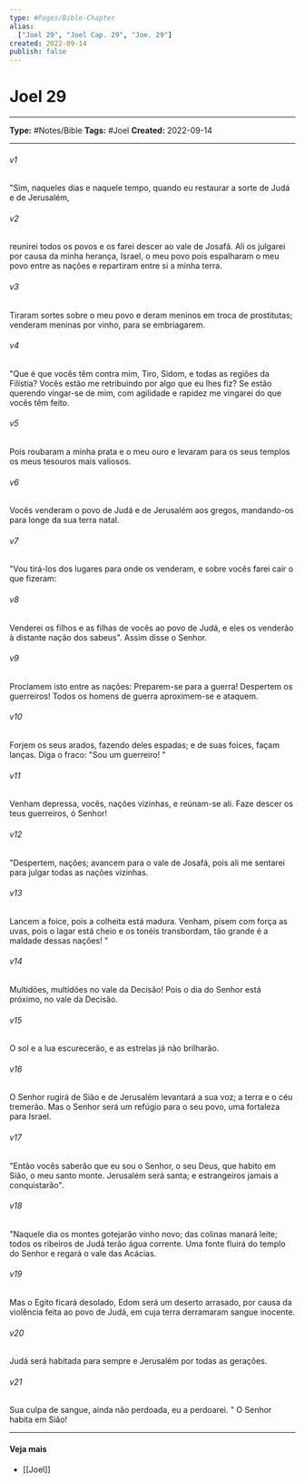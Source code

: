```yaml
---
type: #Pages/Bible-Chapter
alias:
  ["Joel 29", "Joel Cap. 29", "Joe. 29"]
created: 2022-09-14
publish: false
---
```


# Joel 29

---

**Type:** #Notes/Bible
**Tags:** #Joel
**Created:** 2022-09-14

---

###### v1
"Sim, naqueles dias e naquele tempo, quando eu restaurar a sorte de Judá e de Jerusalém,
###### v2
reunirei todos os povos e os farei descer ao vale de Josafá. Ali os julgarei por causa da minha herança, Israel, o meu povo pois espalharam o meu povo entre as nações e repartiram entre si a minha terra.
###### v3
Tiraram sortes sobre o meu povo e deram meninos em troca de prostitutas; venderam meninas por vinho, para se embriagarem.
###### v4
"Que é que vocês têm contra mim, Tiro, Sidom, e todas as regiões da Filístia? Vocês estão me retribuindo por algo que eu lhes fiz? Se estão querendo vingar-se de mim, com agilidade e rapidez me vingarei do que vocês têm feito.
###### v5
Pois roubaram a minha prata e o meu ouro e levaram para os seus templos os meus tesouros mais valiosos.
###### v6
Vocês venderam o povo de Judá e de Jerusalém aos gregos, mandando-os para longe da sua terra natal.
###### v7
"Vou tirá-los dos lugares para onde os venderam, e sobre vocês farei cair o que fizeram:
###### v8
Venderei os filhos e as filhas de vocês ao povo de Judá, e eles os venderão à distante nação dos sabeus". Assim disse o Senhor.
###### v9
Proclamem isto entre as nações: Preparem-se para a guerra! Despertem os guerreiros! Todos os homens de guerra aproximem-se e ataquem.
###### v10
Forjem os seus arados, fazendo deles espadas; e de suas foices, façam lanças. Diga o fraco: "Sou um guerreiro! "
###### v11
Venham depressa, vocês, nações vizinhas, e reúnam-se ali. Faze descer os teus guerreiros, ó Senhor!
###### v12
"Despertem, nações; avancem para o vale de Josafá, pois ali me sentarei para julgar todas as nações vizinhas.
###### v13
Lancem a foice, pois a colheita está madura. Venham, pisem com força as uvas, pois o lagar está cheio e os tonéis transbordam, tão grande é a maldade dessas nações! "
###### v14
Multidões, multidões no vale da Decisão! Pois o dia do Senhor está próximo, no vale da Decisão.
###### v15
O sol e a lua escurecerão, e as estrelas já não brilharão.
###### v16
O Senhor rugirá de Sião e de Jerusalém levantará a sua voz; a terra e o céu tremerão. Mas o Senhor será um refúgio para o seu povo, uma fortaleza para Israel.
###### v17
"Então vocês saberão que eu sou o Senhor, o seu Deus, que habito em Sião, o meu santo monte. Jerusalém será santa; e estrangeiros jamais a conquistarão".
###### v18
"Naquele dia os montes gotejarão vinho novo; das colinas manará leite; todos os ribeiros de Judá terão água corrente. Uma fonte fluirá do templo do Senhor e regará o vale das Acácias.
###### v19
Mas o Egito ficará desolado, Edom será um deserto arrasado, por causa da violência feita ao povo de Judá, em cuja terra derramaram sangue inocente.
###### v20
Judá será habitada para sempre e Jerusalém por todas as gerações.
###### v21
Sua culpa de sangue, ainda não perdoada, eu a perdoarei. " O Senhor habita em Sião!


---

#### Veja mais

- [[Joel]]
